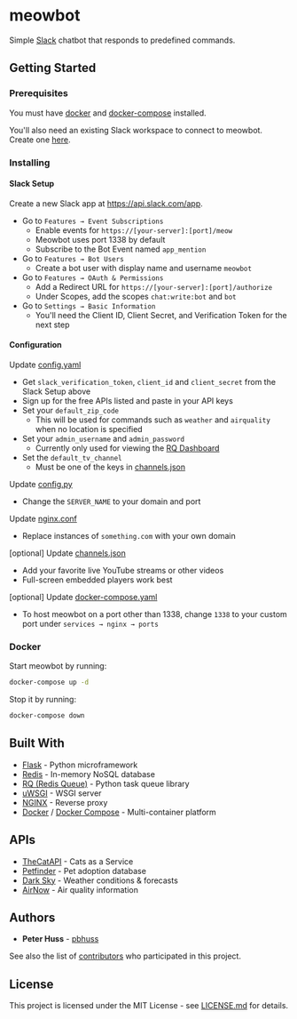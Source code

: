 # meowbot

Simple [Slack](https://slack.com) chatbot that responds to predefined commands.

## Getting Started

### Prerequisites

You must have [docker](https://docs.docker.com/install/) and
[docker-compose](https://docs.docker.com/compose/install/) installed.

You'll also need an existing Slack workspace to connect to meowbot. Create one
[here](https://slack.com/create).

### Installing

#### Slack Setup
Create a new Slack app at https://api.slack.com/app.
* Go to `Features → Event Subscriptions`
    * Enable events for `https://[your-server]:[port]/meow`
    * Meowbot uses port 1338 by default
    * Subscribe to the Bot Event named `app_mention`
* Go to `Features → Bot Users`
    * Create a bot user with display name and username `meowbot`
* Go to `Features → OAuth & Permissions`
    * Add a Redirect URL for `https://[your-server]:[port]/authorize`
    * Under Scopes, add the scopes `chat:write:bot` and `bot`
* Go to `Settings → Basic Information`
    * You'll need the Client ID, Client Secret, and Verification Token for the
    next step

#### Configuration
Update [config.yaml](instance/config.yaml)
* Get `slack_verification_token`, `client_id` and `client_secret` from the
  Slack Setup above
* Sign up for the free APIs listed and paste in your API keys
* Set your `default_zip_code`
    * This will be used for commands such as `weather` and `airquality` when no
    location is specified
* Set your `admin_username` and `admin_password`
    * Currently only used for viewing the
    [RQ Dashboard](https://github.com/eoranged/rq-dashboard)
* Set the `default_tv_channel`
    * Must be one of the keys in [channels.json](instance/channels.json)

Update [config.py](instance/config.py)
* Change the `SERVER_NAME` to your domain and port

Update [nginx.conf](instance/nginx.conf)
* Replace instances of `something.com` with your own domain

\[optional\] Update [channels.json](instance/channels.json)
* Add your favorite live YouTube streams or other videos
* Full-screen embedded players work best

\[optional\] Update [docker-compose.yaml](docker-compose.yaml)
* To host meowbot on a port other than 1338, change `1338` to your custom port
under `services → nginx → ports`

### Docker

Start meowbot by running:
```bash
docker-compose up -d
```
Stop it by running:
```bash
docker-compose down
```

## Built With

* [Flask](http://flask.pocoo.org/) - Python microframework
* [Redis](https://redis.io/) - In-memory NoSQL database
* [RQ (Redis Queue)](https://python-rq.org/) - Python task queue library
* [uWSGI](https://uwsgi-docs.readthedocs.io/en/latest/) - WSGI server
* [NGINX](https://www.nginx.com/) - Reverse proxy
* [Docker](https://docs.docker.com/) /
  [Docker Compose](https://docs.docker.com/compose/) - Multi-container platform

## APIs

* [TheCatAPI](https://thecatapi.com/) - Cats as a Service
* [Petfinder](https://www.petfinder.com/developers/) - Pet adoption database
* [Dark Sky](https://darksky.net/dev) - Weather conditions & forecasts
* [AirNow](https://docs.airnowapi.org/) - Air quality information

## Authors

* **Peter Huss** - [pbhuss](https://github.com/pbhuss)

See also the list of
[contributors](https://github.com/your/project/contributors) who participated
in this project.

## License

This project is licensed under the MIT License - see [LICENSE.md](LICENSE.md)
for details.
